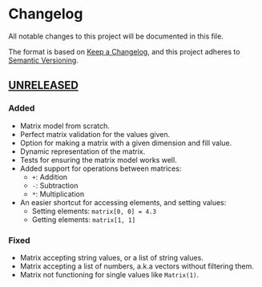 # Changelog

All notable changes to this project will be documented in this file.

The format is based on [Keep a Changelog](https://keepachangelog.com/en/1.0.0/),
and this project adheres to [Semantic Versioning](https://semver.org/spec/v2.0.0.html).


## [UNRELEASED]

### Added

- Matrix model from scratch.
- Perfect matrix validation for the values given.
- Option for making a matrix with a given dimension and fill value.
- Dynamic representation of the matrix.
- Tests for ensuring the matrix model works well.
- Added support for operations between matrices:
  - `+`: Addition
  - `-`: Subtraction
  - `*`: Multiplication
- An easier shortcut for accessing elements, and setting values:
  - Setting elements: `matrix[0, 0] = 4.3`
  - Getting elements: `matrix[1, 1]`

### Fixed

- Matrix accepting string values, or a list of string values.
- Matrix accepting a list of numbers, a.k.a vectors without filtering them.
- Matrix not functioning for single values like `Matrix(1)`.


[UNRELEASED]: https://github.com/janaSunrise/HypeMaths/releases/tag/v0.1.0
